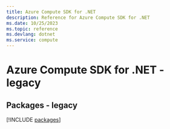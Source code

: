 ```yaml
---
title: Azure Compute SDK for .NET
description: Reference for Azure Compute SDK for .NET
ms.date: 10/25/2023
ms.topic: reference
ms.devlang: dotnet
ms.service: compute
---
```

# Azure Compute SDK for .NET - legacy
## Packages - legacy
[!INCLUDE [packages](compute-index.md)]